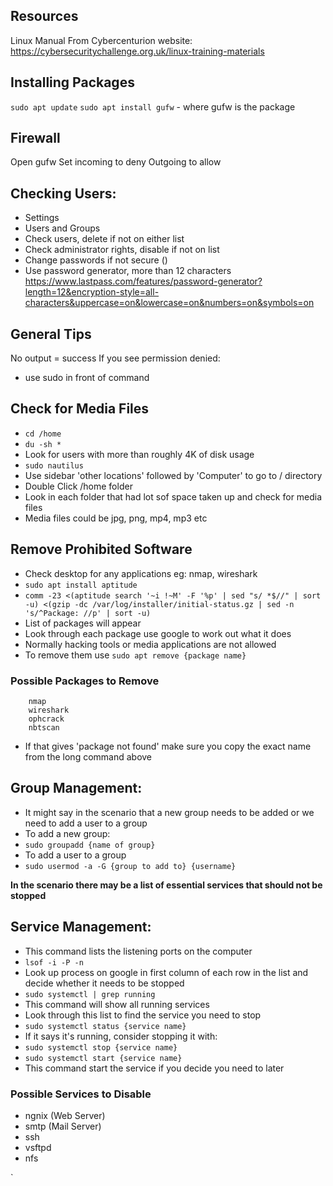 ## Resources
Linux Manual From Cybercenturion website:
<https://cybersecuritychallenge.org.uk/linux-training-materials>

## Installing Packages
`sudo apt update`
`sudo apt install gufw` - where gufw is the package

## Firewall
Open gufw
Set incoming to deny
Outgoing to allow

## Checking Users:
- Settings
- Users and Groups
- Check users, delete if not on either list
- Check administrator rights, disable if not on list
- Change passwords if not secure ()
- Use password generator, more than 12 characters <https://www.lastpass.com/features/password-generator?length=12&encryption-style=all-characters&uppercase=on&lowercase=on&numbers=on&symbols=on>

## General Tips
No output = success
If you see permission denied:
- use sudo in front of command

## Check for Media Files
- `cd /home`
- `du -sh *`
- Look for users with more than roughly 4K of disk usage 
- `sudo nautilus`
- Use sidebar 'other locations' followed by 'Computer' to go to / directory
- Double Click /home folder
- Look in each folder that had lot sof space taken up and check for media files
- Media files could be jpg, png, mp4, mp3 etc

## Remove Prohibited Software
- Check desktop for any applications eg: nmap, wireshark
- `sudo apt install aptitude`
- `comm -23 <(aptitude search '~i !~M' -F '%p' | sed "s/ *$//" | sort -u) <(gzip -dc /var/log/installer/initial-status.gz | sed -n 's/^Package: //p' | sort -u)`
- List of packages will appear
- Look through each package use google to work out what it does
- Normally hacking tools or media applications are not allowed
- To remove them use `sudo apt remove {package name}`
### Possible Packages to Remove
		nmap
		wireshark
		ophcrack
		nbtscan
- If that gives 'package not found' make sure you copy the exact name from the long command above 

## Group Management:
- It might say in the scenario that a new group needs to be added or we need to add a user to a group
- To add a new group:
- `sudo groupadd {name of group}`
- To add a user to a group 
- `sudo usermod -a -G {group to add to} {username}`

**In the scenario there may be a list of essential services that should not be stopped**
## Service Management:
- This command lists the listening ports on the computer
- `lsof -i -P -n`
- Look up process on google in first column of each row in the list and decide whether it needs to be stopped
- `sudo systemctl | grep running`
- This command will show all running services
- Look through this list to find the service you need to stop
- `sudo systemctl status {service name}`
- If it says it's running, consider stopping it with:
- `sudo systemctl stop {service name}`
- `sudo systemctl start {service name}`
- This command start the service if you decide you need to later
### Possible Services to Disable
- ngnix (Web Server)
- smtp (Mail Server)
- ssh
- vsftpd
- nfs

`